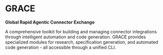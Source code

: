 # GRACE
**Global Rapid Agentic Connector Exchange**

A comprehensive toolkit for building and managing connector integrations through intelligent automation and code generation. GRACE provides specialized modules for research, specification generation, and automated code generation - all accessible through a unified CLI.
